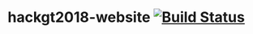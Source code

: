 # hackgt2018-website [![Build Status](https://travis-ci.org/HackGT/hackgt2018-website.svg?branch=master)](https://travis-ci.org/HackGT/hackgt2018-website)


